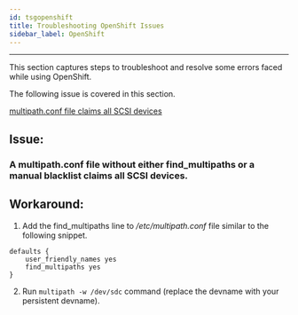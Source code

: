 ```yaml
---
id: tsgopenshift
title: Troubleshooting OpenShift Issues
sidebar_label: OpenShift
---
```


------

This section captures steps to troubleshoot and resolve some errors faced while using OpenShift.

The following issue is covered in this section.

[multipath.conf file claims all SCSI devices](#OpenShiftMultipath)

## Issue:

### A multipath.conf file without either find_multipaths or a manual blacklist claims all SCSI devices. <a name="OpenShiftMultipath"></a>

## Workaround:

1. Add the find_multipaths line to */etc/multipath.conf* file similar to the following snippet.

```
defaults {
    user_friendly_names yes
    find_multipaths yes
}
```

2. Run `multipath -w /dev/sdc` command (replace the devname with your persistent devname).



<!-- Hotjar Tracking Code for https://docs.openebs.io -->
<script>


```
   (function(h,o,t,j,a,r){
   		h.hj=h.hj||function(){(h.hj.q=h.hj.q||[]).push(arguments)};
   		h._hjSettings={hjid:785693,hjsv:6};
   		a=o.getElementsByTagName('head')[0];
   		r=o.createElement('script');r.async=1;
   		r.src=t+h._hjSettings.hjid+j+h._hjSettings.hjsv;
   		a.appendChild(r);
   })(window,document,'https://static.hotjar.com/c/hotjar-','.js?sv=');
```


</script>
